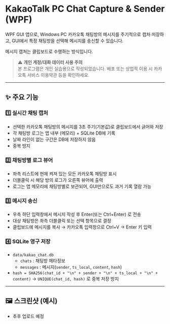 # KakaoTalk PC Chat Capture & Sender (WPF)

WPF GUI 앱으로, Windows PC 카카오톡 채팅방의 메시지를 주기적으로 캡처·저장하고, GUI에서 특정 채팅방을 선택해 메시지를 송신할 수 있습니다.

메시지 캡처는 클립보드로 수행하는 방식입니다.

> ⚠️ **개인 계정/대화 데이터 사용 주의**  
> 본 프로그램은 개인 실습용으로 작성되었습니다.
> 배포 또는 상업적 이용 시 카카오톡 서비스 이용약관 등을 확인하세요.

---

## ✨ 주요 기능

### 1️⃣ 실시간 채팅 캡처
- 선택한 카카오톡 채팅방의 메시지를 3초 주기(기본값)로 클립보드에서 긁어와 저장
- 각 채팅방 로그는 앱 내부 (메모리) + SQLite DB에 기록
- 날짜 라인이 없는 구간은 DB에 저장하지 않음
- 중복 방지

### 2️⃣ 채팅방별 로그 뷰어
- 좌측 리스트에 현재 켜져 있는 모든 카카오톡 채팅방 표시
- 더블클릭 시 해당 방의 로그가 오른쪽 뷰어에 출력
- 로그는 앱 메모리에 채팅방별로 보관되어, GUI만으로도 과거 기록 열람 가능

### 3️⃣ 메시지 송신
- 우측 하단 입력창에서 메시지 작성 후 Enter(또는 Ctrl+Enter) 로 전송
- 대상 채팅방은 좌측 더블클릭 또는 선택 항목으로 결정
- 클립보드에 메시지를 복사 → 카카오톡 입력창으로 Ctrl+V → Enter 키 입력

### 4️⃣ SQLite 영구 저장
- `data/kakao_chat.db`  
  - `chats` : 채팅방 메타정보
  - `messages` : 메시지(`sender`, `ts_local`, `content`, `hash`)
- `hash = SHA256(chat_id + "\n" + sender + "\n" + ts_local + "\n" + content)`
  → `UNIQUE(chat_id, hash)` 로 중복 저장 방지

---

## 🖼️ 스크린샷 (예시)
- 추후 업로드 예정
